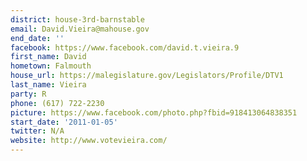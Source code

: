 ```yaml
---
district: house-3rd-barnstable
email: David.Vieira@mahouse.gov
end_date: ''
facebook: https://www.facebook.com/david.t.vieira.9
first_name: David
hometown: Falmouth
house_url: https://malegislature.gov/Legislators/Profile/DTV1
last_name: Vieira
party: R
phone: (617) 722-2230
picture: https://www.facebook.com/photo.php?fbid=918413064838351
start_date: '2011-01-05'
twitter: N/A
website: http://www.votevieira.com/
---
```

